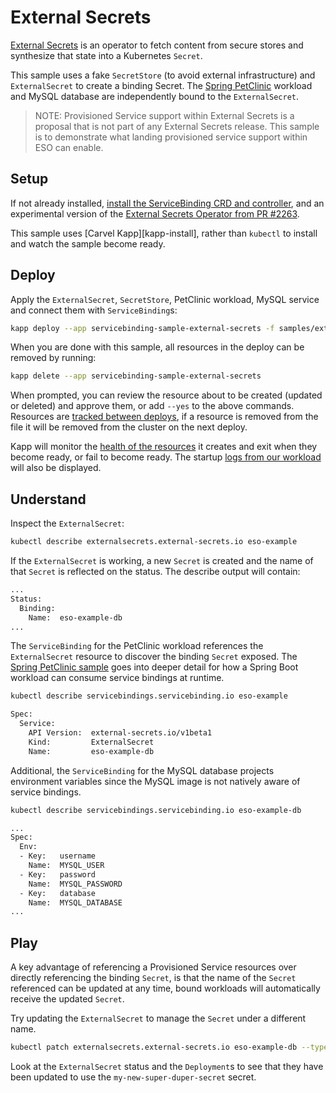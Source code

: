 # External Secrets

[External Secrets][eso] is an operator to fetch content from secure stores and synthesize that state into a Kubernetes `Secret`.

This sample uses a fake `SecretStore` (to avoid external infrastructure) and `ExternalSecret` to create a binding Secret. The [Spring PetClinic][petclinic] workload and MySQL database are independently bound to the `ExternalSecret`.

> NOTE: Provisioned Service support within External Secrets is a proposal that is not part of any External Secrets release. This sample is to demonstrate what landing provisioned service support within ESO can enable.

## Setup

If not already installed, [install the ServiceBinding CRD and controller][install], and an experimental version of the [External Secrets Operator from PR #2263][pr-2263].

This sample uses [Carvel Kapp][kapp-install], rather than `kubectl` to install and watch the sample become ready.

## Deploy

Apply the `ExternalSecret`, `SecretStore`, PetClinic workload, MySQL service and connect them with `ServiceBinding`s:

```sh
kapp deploy --app servicebinding-sample-external-secrets -f samples/external-secrets
```

When you are done with this sample, all resources in the deploy can be removed by running:

```sh
kapp delete --app servicebinding-sample-external-secrets
```

When prompted, you can review the resource about to be created (updated or deleted) and approve them, or add `--yes` to the above commands. Resources are [tracked between deploys](https://carvel.dev/kapp/docs/latest/diff/), if a resource is removed from the file it will be removed from the cluster on the next deploy.

Kapp will monitor the [health of the resources](https://carvel.dev/kapp/docs/latest/apply-waiting/) it creates and exit when they become ready, or fail to become ready. The startup [logs from our workload](https://carvel.dev/kapp/docs/latest/apply/#kappk14siodeploy-logs) will also be displayed.

## Understand

Inspect the `ExternalSecret`:

```sh
kubectl describe externalsecrets.external-secrets.io eso-example
```

If the `ExternalSecret` is working, a new `Secret` is created and the name of that `Secret` is reflected on the status.
The describe output will contain:

```txt
...
Status:
  Binding:
    Name:  eso-example-db
...
```

The `ServiceBinding` for the PetClinic workload references the `ExternalSecret` resource to discover the binding `Secret` exposed. The [Spring PetClinic sample](../spring-petclinic/) goes into deeper detail for how a Spring Boot workload can consume service bindings at runtime.

```sh
kubectl describe servicebindings.servicebinding.io eso-example
```

```txt
Spec:
  Service:
    API Version:  external-secrets.io/v1beta1
    Kind:         ExternalSecret
    Name:         eso-example-db
```

Additional, the `ServiceBinding` for the MySQL database projects environment variables since the MySQL image is not natively aware of service bindings.

```sh
kubectl describe servicebindings.servicebinding.io eso-example-db
```

```txt
...
Spec:
  Env:
  - Key:   username
    Name:  MYSQL_USER
  - Key:   password
    Name:  MYSQL_PASSWORD
  - Key:   database
    Name:  MYSQL_DATABASE
...
```

## Play

A key advantage of referencing a Provisioned Service resources over directly referencing the binding `Secret`, is that the name of the `Secret` referenced can be updated at any time, bound workloads will automatically receive the updated `Secret`.

Try updating the `ExternalSecret` to manage the `Secret` under a different name.

```sh
kubectl patch externalsecrets.external-secrets.io eso-example-db --type json --patch '[{"op": "replace", "path": "/spec/target/name", "value":"my-new-super-duper-secret"}]'
```

Look at the `ExternalSecret` status and the `Deployment`s to see that they have been updated to use the `my-new-super-duper-secret` secret.

[eso]: https://external-secrets.io/
[pr-2263]: https://github.com/external-secrets/external-secrets/pull/2263
[install]: ../../README.md#getting-started
[petclinic]: https://github.com/spring-projects/spring-petclinic
